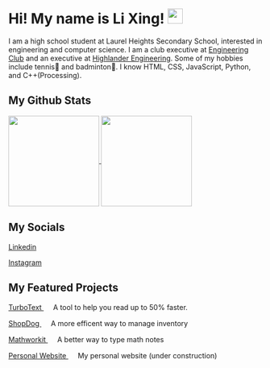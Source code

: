 # Hi! My name is Li Xing! <img src="https://www.gstatic.com/android/keyboard/emojikitchen/20240206/u1f4bb/u1f4bb_u1f436.png?fbx" width="30" height="30">

I am a high school student at Laurel Heights Secondary School, interested in engineering and computer science. I am a club executive at [Engineering Club](https://www.instagram.com/lhssengineering/) and an executive at [Highlander Engineering](https://www.highlanderengineering.ca/). Some of my hobbies include tennis🎾 and badminton🏸. I know HTML, CSS, JavaScript, Python, and C++(Processing).

## My Github Stats

<a href="https://github.com/anuraghazra/github-readme-stats">
  <img height=180 align="center" src="https://github-readme-stats.vercel.app/api?username=lixingyin&show_icons=true&theme=nightowl"/>
  <img height=180 align="center" src="https://github-readme-stats.vercel.app/api/top-langs/?username=lixingyin&layout=compact&theme=nightowl"/>
</a>

## My Socials

[Linkedin](https://www.linkedin.com/in/lixingyin/)

[Instagram](https://www.instagram.com/lixing_yin/)

## My Featured Projects 

[TurboText <img src="https://github.com/lixingyin/lixingyin/assets/114456809/b8e1fd24-a870-4158-b717-094fdf96f9ba" width="15" height="15">](https://github.com/lixingyin/TurboText) A tool to help you read up to 50% faster.

[ShopDog <img src="https://www.gstatic.com/android/keyboard/emojikitchen/20211115/u1f436/u1f436_u1f916.png?fbx" width="15" height="15">](https://github.com/fullstakdeveloper/Shopping-System-NeoDev-2nd-Place-) 
A more efficent way to manage inventory

[Mathworkit <img src="https://www.gstatic.com/android/keyboard/emojikitchen/20211115/u1f436/u1f436_u1f916.png?fbx" width="15" height="15">](https://github.com/lifeng-yin/mathworkit
) 
A better way to type math notes

[Personal Website <img src="https://github.com/lixingyin/lixingyin/assets/114456809/4b30079b-e078-4e81-816d-3818e083e029" width="15" height="15">](https://github.com/lixingyin/website) 
My personal website (under construction)
